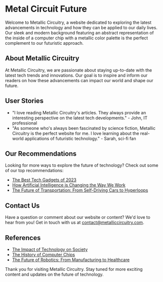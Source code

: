 <!--font:Dancing Script-->

# Metal Circuit Future

Welcome to Metallic Circuitry, a website dedicated to exploring the latest advancements in technology and how they can be applied to our daily lives. Our sleek and modern background featuring an abstract representation of the inside of a computer chip with a metallic color palette is the perfect complement to our futuristic approach.

## About Metallic Circuitry

At Metallic Circuitry, we are passionate about staying up-to-date with the latest tech trends and innovations. Our goal is to inspire and inform our readers on how these advancements can impact our world and shape our future.

## User Stories

- "I love reading Metallic Circuitry's articles. They always provide an interesting perspective on the latest tech developments." - John, IT professional
- "As someone who's always been fascinated by science fiction, Metallic Circuitry is the perfect website for me. I love learning about the real-world applications of futuristic technology." - Sarah, sci-fi fan

## Our Recommendations

Looking for more ways to explore the future of technology? Check out some of our top recommendations:

- [The Best Tech Gadgets of 2023](#)
- [How Artificial Intelligence is Changing the Way We Work](#)
- [The Future of Transportation: From Self-Driving Cars to Hyperloops](#)

## Contact Us

Have a question or comment about our website or content? We'd love to hear from you! Get in touch with us at [contact@metalliccircuitry.com](mailto:contact@metalliccircuitry.com).

## References

- [The Impact of Technology on Society](#)
- [The History of Computer Chips](#)
- [The Future of Robotics: From Manufacturing to Healthcare](#)

Thank you for visiting Metallic Circuitry. Stay tuned for more exciting content and updates on the future of technology.

<!--

Write me content for website with wallpaper which alt text is:

"An abstract representation of the inside of a computer chip with a metallic color palette"

The name/title of the page should not be 1:1 copy of the alt text but rather a real content of the website which is using this wallpaper.

- Use markdown format 
- Start with heading
- Heading should be short and concise
- The content should look like a real website 
- The website should not be about the wallpaper, wallpaper is just a related background
- Heading should be contain work "wallpaper" or "background"
- Include real sections like references, contact, user stories, etc. use things relevant to the page purpose.
- Feel free to use structure like headings, bullets, numbering, blockquotes, paragraphs, horizontal lines, etc.
- You can use formatting like bold or _italic_
- You can include UTF-8 emojis
- Links should be only #hash anchors (and you can refer to the document itself)
- Do not include images


---


# Metallic Circuitry: A Futuristic Wallpaper for Tech Enthusiasts

Welcome to Metallic Circuitry, a website dedicated to all things tech and futuristic. Our sleek and modern wallpaper featuring an abstract representation of the inside of a computer chip with a metallic color palette is perfect for anyone who wants to add a touch of technology to their digital workspace.

## About Metallic Circuitry

At Metallic Circuitry, we are passionate about exploring the latest advancements in technology and how they can be applied to our daily lives. Whether you're a tech enthusiast or just someone who appreciates the sleek and modern aesthetic of technology, our website is the perfect place to find inspiration.

## User Stories

- "I love using the Metallic Circuitry wallpaper on my desktop. It makes me feel like I'm working in a futuristic laboratory!" - Jane, software developer
- "As a graphic designer, I'm always looking for inspiration for new designs. The Metallic Circuitry wallpaper is the perfect backdrop for my creative process." - Alex, graphic designer

## Our Recommendations

Looking for more ways to incorporate technology into your life? Check out some of our top recommendations:

- [The Best Tech Gadgets of 2023](#)
- [How to Build Your Own Gaming PC](#)
- [Top 10 Futuristic Movies to Watch](#)

## Contact Us

Have a question or comment about our website or wallpaper? We'd love to hear from you! Get in touch with us at [contact@metalliccircuitry.com](mailto:contact@metalliccircuitry.com).

## References

- [Abstract Art in Graphic Design](#)
- [The History of Computer Chips](#)
- [Metallic Color Palettes in Design](#)

Thank you for visiting Metallic Circuitry. Stay tuned for more exciting content and updates!


---


Heading should not include word "wallpaper". The website should not be about the wallpaper itself, wallpaper is just a related background, rewrite whole content.


---


# Metallic Circuitry: Exploring the Future of Technology

Welcome to Metallic Circuitry, a website dedicated to exploring the latest advancements in technology and how they can be applied to our daily lives. Our sleek and modern background featuring an abstract representation of the inside of a computer chip with a metallic color palette is the perfect complement to our futuristic approach.

## About Metallic Circuitry

At Metallic Circuitry, we are passionate about staying up-to-date with the latest tech trends and innovations. Our goal is to inspire and inform our readers on how these advancements can impact our world and shape our future.

## User Stories

- "I love reading Metallic Circuitry's articles. They always provide an interesting perspective on the latest tech developments." - John, IT professional
- "As someone who's always been fascinated by science fiction, Metallic Circuitry is the perfect website for me. I love learning about the real-world applications of futuristic technology." - Sarah, sci-fi fan

## Our Recommendations

Looking for more ways to explore the future of technology? Check out some of our top recommendations:

- [The Best Tech Gadgets of 2023](#)
- [How Artificial Intelligence is Changing the Way We Work](#)
- [The Future of Transportation: From Self-Driving Cars to Hyperloops](#)

## Contact Us

Have a question or comment about our website or content? We'd love to hear from you! Get in touch with us at [contact@metalliccircuitry.com](mailto:contact@metalliccircuitry.com).

## References

- [The Impact of Technology on Society](#)
- [The History of Computer Chips](#)
- [The Future of Robotics: From Manufacturing to Healthcare](#)

Thank you for visiting Metallic Circuitry. Stay tuned for more exciting content and updates on the future of technology.

-->
